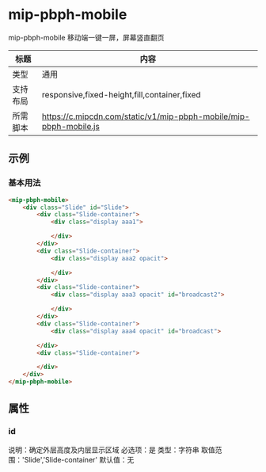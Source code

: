 # mip-pbph-mobile

mip-pbph-mobile 移动端一键一屏，屏幕竖直翻页

标题|内容
----|----
类型|通用
支持布局|responsive,fixed-height,fill,container,fixed
所需脚本|https://c.mipcdn.com/static/v1/mip-pbph-mobile/mip-pbph-mobile.js

## 示例

### 基本用法
```html
<mip-pbph-mobile>
    <div class="Slide" id="Slide">
        <div class="Slide-container">
            <div class="display aaa1">

            </div>
        </div>
        <div class="Slide-container">
            <div class="display aaa2 opacit">

            </div>
        </div>
        <div class="Slide-container">
            <div class="display aaa3 opacit" id="broadcast2">

            </div>
        </div>
        <div class="Slide-container">
            <div class="display aaa4 opacit" id="broadcast">

        </div>
        <div class="Slide-container">

        </div>
    </div>
</mip-pbph-mobile>
```

## 属性

### id

说明：确定外层高度及内层显示区域
必选项：是
类型：字符串
取值范围：'Slide','Slide-container'
默认值：无